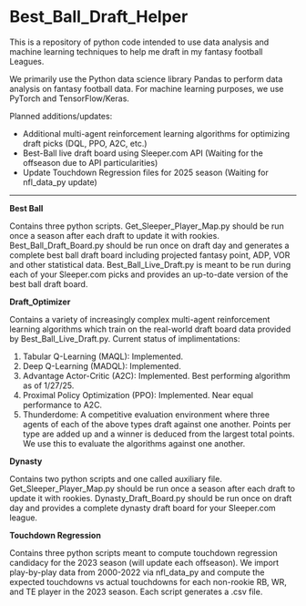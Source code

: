 # Best_Ball_Draft_Helper
This is a repository of python code intended to use data analysis and machine learning techniques to help me draft in my fantasy football Leagues.

We primarily use the Python data science library Pandas to perform data analysis on fantasy football data. For machine learning purposes, we use PyTorch and TensorFlow/Keras.

Planned additions/updates: 

- Additional multi-agent reinforcement learning algorithms for optimizing draft picks (DQL, PPO, A2C, etc.)
- Best-Ball live draft board using Sleeper.com API (Waiting for the offseason due to API particularities)
- Update Touchdown Regression files for 2025 season (Waiting for nfl_data_py update)

-------------------------------------------------------------------------------------------------------------------------------
**Best Ball**

Contains three python scripts. Get_Sleeper_Player_Map.py should be run once a season after each draft to update it with rookies. Best_Ball_Draft_Board.py should be run once on draft day and generates a complete best ball draft board including projected fantasy point, ADP, VOR and other statistical data. Best_Ball_Live_Draft.py is meant to be run during each of your Sleeper.com picks and provides an up-to-date version of the best ball draft board.

**Draft_Optimizer**

Contains a variety of increasingly complex multi-agent reinforcement learning algorithms which train on the real-world draft board data provided by Best_Ball_Live_Draft.py. Current status of implimentations:
1. Tabular Q-Learning (MAQL): Implemented. 
2. Deep Q-Learning (MADQL): Implemented. 
3. Advantage Actor-Critic (A2C): Implemented. Best performing algorithm as of 1/27/25.
4. Proximal Policy Optimization (PPO): Implemented. Near equal performance to A2C.
5. Thunderdome: A competitive evaluation environment where three agents of each of the above types draft against one another. Points per type are added up and a winner is deduced from the largest total points. We use this to evaluate the algorithms against one another.

**Dynasty**

Contains two python scripts and one called auxiliary file. Get_Sleeper_Player_Map.py should be run once a season after each draft to update it with rookies. Dynasty_Draft_Board.py should be run once on draft day and provides a complete dynasty draft board for your Sleeper.com league.

**Touchdown Regression**

Contains three python scripts meant to compute touchdown regression candidacy for the 2023 season (will update each offseason). We import play-by-play data from 2000-2022 via nfl_data_py and compute the expected touchdowns vs actual touchdowns for each non-rookie RB, WR, and TE player in the 2023 season. Each script generates a .csv file.
